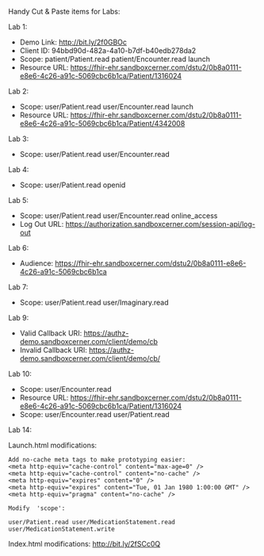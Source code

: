Handy Cut & Paste items for Labs:

Lab 1:
- Demo Link: http://bit.ly/2f0GBOc
- Client ID: 94bbd90d-482a-4a10-b7df-b40edb278da2
- Scope: patient/Patient.read patient/Encounter.read launch
- Resource URL: https://fhir-ehr.sandboxcerner.com/dstu2/0b8a0111-e8e6-4c26-a91c-5069cbc6b1ca/Patient/1316024


Lab 2:
- Scope: user/Patient.read user/Encounter.read launch
- Resource URL: https://fhir-ehr.sandboxcerner.com/dstu2/0b8a0111-e8e6-4c26-a91c-5069cbc6b1ca/Patient/4342008

Lab 3:
- Scope: user/Patient.read user/Encounter.read

Lab 4:
- Scope: user/Patient.read openid

Lab 5:
- Scope: user/Patient.read user/Encounter.read online_access
- Log Out URL: https://authorization.sandboxcerner.com/session-api/log-out

Lab 6:
- Audience: https://fhir-ehr.sandboxcerner.com/dstu2/0b8a0111-e8e6-4c26-a91c-5069cbc6b1ca

Lab 7:
- Scope: user/Patient.read user/Imaginary.read

Lab 9:
- Valid Callback URI: https://authz-demo.sandboxcerner.com/client/demo/cb
- Invalid Callback URI: https://authz-demo.sandboxcerner.com/client/demo/cb/

Lab 10:
- Scope: user/Encounter.read
- Resource URL: https://fhir-ehr.sandboxcerner.com/dstu2/0b8a0111-e8e6-4c26-a91c-5069cbc6b1ca/Patient/1316024
- Scope: user/Encounter.read user/Patient.read

Lab 14:

Launch.html modifications:

```
Add no-cache meta tags to make prototyping easier:
<meta http-equiv="cache-control" content="max-age=0" />
<meta http-equiv="cache-control" content="no-cache" />
<meta http-equiv="expires" content="0" />
<meta http-equiv="expires" content="Tue, 01 Jan 1980 1:00:00 GMT" />
<meta http-equiv="pragma" content="no-cache" />

Modify  'scope': 

user/Patient.read user/MedicationStatement.read user/MedicationStatement.write
```

Index.html modifications: http://bit.ly/2fSCc0Q


